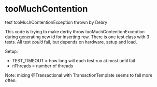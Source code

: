 # tooMuchContention
test tooMuchContentionException thrown by Debry

This code is trying to make derby throw tooMuchContentionException during generating new id for inserting row.
There is one test class with 3 tests. 
All test *could* fail, but depends on hardware, setup and load.
 
Setup: 
 - TEST_TIMEOUT = how long will each test run at most until fail
 - nThreads = number of threads
 
 Note: mixing @Transactional with TransactionTemplate seems to fail more often.
